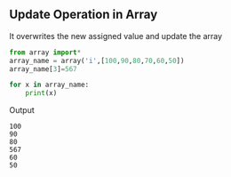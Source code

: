 ## Update Operation in Array

It overwrites the new assigned value and update the array

```python 
from array import*
array_name = array('i',[100,90,80,70,60,50])
array_name[3]=567

for x in array_name:
    print(x)
  ```
  
 Output
 ```
100
90
80
567
60
50
```
